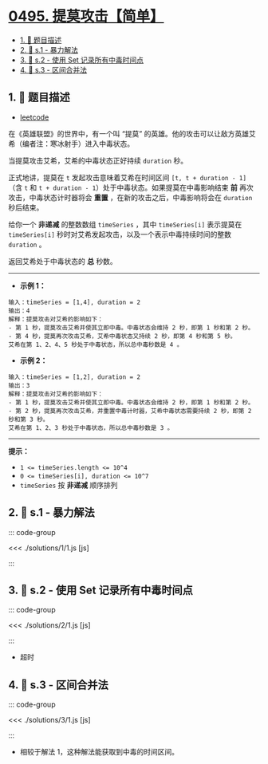 # [0495. 提莫攻击【简单】](https://github.com/tnotesjs/TNotes.leetcode/tree/main/notes/0495.%20%E6%8F%90%E8%8E%AB%E6%94%BB%E5%87%BB%E3%80%90%E7%AE%80%E5%8D%95%E3%80%91)

<!-- region:toc -->

- [1. 📝 题目描述](#1--题目描述)
- [2. 🎯 s.1 - 暴力解法](#2--s1---暴力解法)
- [3. 🎯 s.2 - 使用 Set 记录所有中毒时间点](#3--s2---使用-set-记录所有中毒时间点)
- [4. 🎯 s.3 - 区间合并法](#4--s3---区间合并法)

<!-- endregion:toc -->

## 1. 📝 题目描述

- [leetcode](https://leetcode.cn/problems/teemo-attacking/)

在《英雄联盟》的世界中，有一个叫 “提莫” 的英雄。他的攻击可以让敌方英雄艾希（编者注：寒冰射手）进入中毒状态。

当提莫攻击艾希，艾希的中毒状态正好持续 `duration` 秒。

正式地讲，提莫在 `t` 发起攻击意味着艾希在时间区间 `[t, t + duration - 1]`（含 `t` 和 `t + duration - 1`）处于中毒状态。如果提莫在中毒影响结束 **前** 再次攻击，中毒状态计时器将会 **重置** ，在新的攻击之后，中毒影响将会在 `duration` 秒后结束。

给你一个 **非递减** 的整数数组 `timeSeries` ，其中 `timeSeries[i]` 表示提莫在 `timeSeries[i]` 秒时对艾希发起攻击，以及一个表示中毒持续时间的整数 `duration` 。

返回艾希处于中毒状态的 **总** 秒数。

---

- **示例 1：**

```
输入：timeSeries = [1,4], duration = 2
输出：4
解释：提莫攻击对艾希的影响如下：
- 第 1 秒，提莫攻击艾希并使其立即中毒。中毒状态会维持 2 秒，即第 1 秒和第 2 秒。
- 第 4 秒，提莫再次攻击艾希，艾希中毒状态又持续 2 秒，即第 4 秒和第 5 秒。
艾希在第 1、2、4、5 秒处于中毒状态，所以总中毒秒数是 4 。

```

- **示例 2：**

```
输入：timeSeries = [1,2], duration = 2
输出：3
解释：提莫攻击对艾希的影响如下：
- 第 1 秒，提莫攻击艾希并使其立即中毒。中毒状态会维持 2 秒，即第 1 秒和第 2 秒。
- 第 2 秒，提莫再次攻击艾希，并重置中毒计时器，艾希中毒状态需要持续 2 秒，即第 2 秒和第 3 秒。
艾希在第 1、2、3 秒处于中毒状态，所以总中毒秒数是 3 。
```

---

**提示：**

- `1 <= timeSeries.length <= 10^4`
- `0 <= timeSeries[i], duration <= 10^7`
- `timeSeries` 按 **非递减** 顺序排列

## 2. 🎯 s.1 - 暴力解法

::: code-group

<<< ./solutions/1/1.js [js]

:::

## 3. 🎯 s.2 - 使用 Set 记录所有中毒时间点

::: code-group

<<< ./solutions/2/1.js [js]

:::

- 超时

## 4. 🎯 s.3 - 区间合并法

::: code-group

<<< ./solutions/3/1.js [js]

:::

- 相较于解法 1，这种解法能获取到中毒的时间区间。
